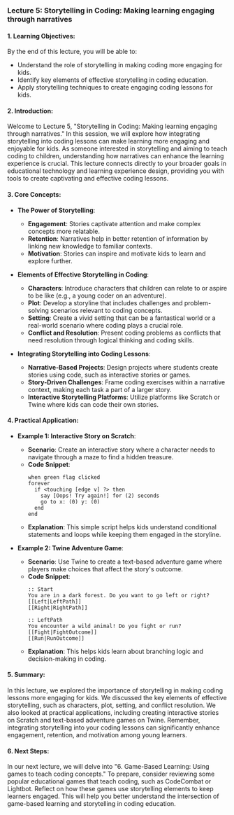 ### Lecture 5: Storytelling in Coding: Making learning engaging through narratives

#### 1. Learning Objectives:
By the end of this lecture, you will be able to:
- Understand the role of storytelling in making coding more engaging for kids.
- Identify key elements of effective storytelling in coding education.
- Apply storytelling techniques to create engaging coding lessons for kids.

#### 2. Introduction:
Welcome to Lecture 5, "Storytelling in Coding: Making learning engaging through narratives." In this session, we will explore how integrating storytelling into coding lessons can make learning more engaging and enjoyable for kids. As someone interested in storytelling and aiming to teach coding to children, understanding how narratives can enhance the learning experience is crucial. This lecture connects directly to your broader goals in educational technology and learning experience design, providing you with tools to create captivating and effective coding lessons.

#### 3. Core Concepts:
- **The Power of Storytelling**:
  - **Engagement**: Stories captivate attention and make complex concepts more relatable.
  - **Retention**: Narratives help in better retention of information by linking new knowledge to familiar contexts.
  - **Motivation**: Stories can inspire and motivate kids to learn and explore further.

- **Elements of Effective Storytelling in Coding**:
  - **Characters**: Introduce characters that children can relate to or aspire to be like (e.g., a young coder on an adventure).
  - **Plot**: Develop a storyline that includes challenges and problem-solving scenarios relevant to coding concepts.
  - **Setting**: Create a vivid setting that can be a fantastical world or a real-world scenario where coding plays a crucial role.
  - **Conflict and Resolution**: Present coding problems as conflicts that need resolution through logical thinking and coding skills.

- **Integrating Storytelling into Coding Lessons**:
  - **Narrative-Based Projects**: Design projects where students create stories using code, such as interactive stories or games.
  - **Story-Driven Challenges**: Frame coding exercises within a narrative context, making each task a part of a larger story.
  - **Interactive Storytelling Platforms**: Utilize platforms like Scratch or Twine where kids can code their own stories.

#### 4. Practical Application:
- **Example 1: Interactive Story on Scratch**:
  - **Scenario**: Create an interactive story where a character needs to navigate through a maze to find a hidden treasure.
  - **Code Snippet**:
    ```scratch
    when green flag clicked
    forever
      if <touching [edge v] ?> then
        say [Oops! Try again!] for (2) seconds
        go to x: (0) y: (0)
      end
    end
    ```
  - **Explanation**: This simple script helps kids understand conditional statements and loops while keeping them engaged in the storyline.

- **Example 2: Twine Adventure Game**:
  - **Scenario**: Use Twine to create a text-based adventure game where players make choices that affect the story's outcome.
  - **Code Snippet**:
    ```twine
    :: Start
    You are in a dark forest. Do you want to go left or right?
    [[Left|LeftPath]]
    [[Right|RightPath]]
    
    :: LeftPath
    You encounter a wild animal! Do you fight or run?
    [[Fight|FightOutcome]]
    [[Run|RunOutcome]]
    ```
  - **Explanation**: This helps kids learn about branching logic and decision-making in coding.

#### 5. Summary:
In this lecture, we explored the importance of storytelling in making coding lessons more engaging for kids. We discussed the key elements of effective storytelling, such as characters, plot, setting, and conflict resolution. We also looked at practical applications, including creating interactive stories on Scratch and text-based adventure games on Twine. Remember, integrating storytelling into your coding lessons can significantly enhance engagement, retention, and motivation among young learners.

#### 6. Next Steps:
In our next lecture, we will delve into "6. Game-Based Learning: Using games to teach coding concepts." To prepare, consider reviewing some popular educational games that teach coding, such as CodeCombat or Lightbot. Reflect on how these games use storytelling elements to keep learners engaged. This will help you better understand the intersection of game-based learning and storytelling in coding education.